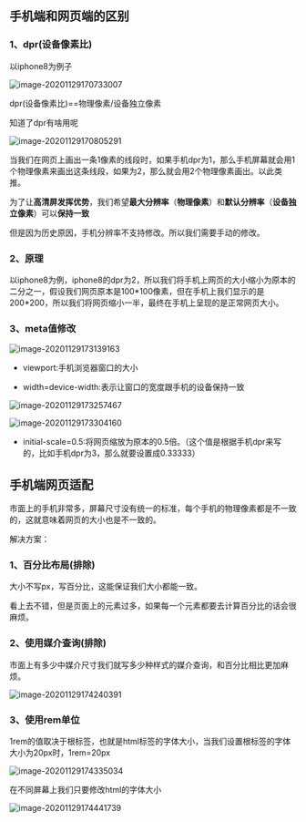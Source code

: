 ## 手机端和网页端的区别

### 1、dpr(设备像素比)

以iphone8为例子

![image-20201129170733007](C:\Users\d1063\AppData\Roaming\Typora\typora-user-images\image-20201129170733007.png)

dpr(设备像素比)==物理像素/设备独立像素

知道了dpr有啥用呢

![image-20201129170805291](C:\Users\d1063\AppData\Roaming\Typora\typora-user-images\image-20201129170805291.png)

当我们在网页上画出一条1像素的线段时，如果手机dpr为1，那么手机屏幕就会用1个物理像素来画出这条线段，如果为2，那么就会用2个物理像素画出。以此类推。

为了让**高清屏发挥优势**，我们希望**最大分辨率**（**物理像素**）和**默认分辨率**（**设备独立像素**）可以**保持一致**

但是因为历史原因，手机分辨率不支持修改。所以我们需要手动的修改。

### 2、原理

以iphone8为例，iphone8的dpr为2，所以我们将手机上网页的大小缩小为原本的二分之一，假设我们网页原本是100\*100像素，但在手机上我们显示的是200*200，所以我们将网页缩小一半，最终在手机上呈现的是正常网页大小。

### 3、meta值修改

![image-20201129173139163](C:\Users\d1063\AppData\Roaming\Typora\typora-user-images\image-20201129173139163.png)

- viewport:手机浏览器窗口的大小

- width=device-width:表示让窗口的宽度跟手机的设备保持一致

![image-20201129173257467](C:\Users\d1063\AppData\Roaming\Typora\typora-user-images\image-20201129173257467.png)

![image-20201129173304160](C:\Users\d1063\AppData\Roaming\Typora\typora-user-images\image-20201129173304160.png)

- initial-scale=0.5:将网页缩放为原本的0.5倍。（这个值是根据手机dpr来写的，比如手机dpr为3，那么就要设置成0.33333）

## 手机端网页适配

市面上的手机非常多，屏幕尺寸没有统一的标准，每个手机的物理像素都是不一致的，这就意味着网页的大小也是不一致的。

解决方案：

### 1、百分比布局(排除)

大小不写px，写百分比，这能保证我们大小都能一致。

看上去不错，但是页面上的元素过多，如果每一个元素都要去计算百分比的话会很麻烦。

### 2、使用媒介查询(排除)

市面上有多少中媒介尺寸我们就写多少种样式的媒介查询，和百分比相比更加麻烦。

![image-20201129174240391](C:\Users\d1063\AppData\Roaming\Typora\typora-user-images\image-20201129174240391.png)



### 3、使用rem单位

1rem的值取决于根标签，也就是html标签的字体大小，当我们设置根标签的字体大小为20px时，1rem=20px

![image-20201129174335034](C:\Users\d1063\AppData\Roaming\Typora\typora-user-images\image-20201129174335034.png)

在不同屏幕上我们只要修改html的字体大小

![image-20201129174441739](C:\Users\d1063\AppData\Roaming\Typora\typora-user-images\image-20201129174441739.png)

